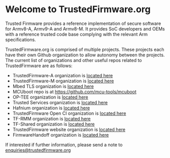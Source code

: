 # Welcome to TrustedFirmware.org

Trusted Firmware provides a reference implementation of secure software for Armv8-A, Armv9-A and Armv8-M. It provides SoC developers and OEMs with a reference trusted code base complying with the relevant Arm specifications.

TrustedFirmware.org is comprised of multiple projects. These projects each have their own Github organization to allow autonomy between the projects.  The current list of organizations and other useful repos related to TrustedFirmware are as follows:
* TrustedFirmware-A organization is [located here](https://github.com/TrustedFirmware-A)
* TrustedFirmware-M organization is [located here](https://github.com/TrustedFirmware-M)
* Mbed TLS organization is [located here](https://github.com/Mbed-TLS)
* MCUboot repo is at https://github.com/mcu-tools/mcuboot
* OP-TEE organization is [located here](https://github.com/OP-TEE)
* Trusted Services organization is [located here](https://github.com/Trusted-Services)
* Hafnium organization is [located here](https://github.com/orgs/TF-Hafnium)
* TrustedFirmware Open CI organization is [located here](https://github.com/TF-OpenCI)
* TF-RMM organization is [located here](https://github.com/TF-RMM)
* TF-Shared organization is [located here](https://github.com/TF-Shared)
* TrustedFirmware website organization is [located here](https://github.com/TrustedFirmwareWebsite)
* FirmwareHandoff organization is [located here](https://github.com/FirmwareHandoff)

If interested if further information, please send a note to enquiries@trustedfirmware.org

